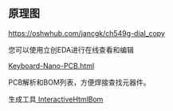 ## 原理图

https://oshwhub.com/jancgk/ch549g-dial_copy

您可以使用立创EDA进行在线查看和编辑



[Keyboard-Nano-PCB.html](./Keyboard-Nano-PCB.html)

PCB解析和BOM列表，方便焊接查找元器件。

生成工具[ InteractiveHtmlBom](https://github.com/openscopeproject/InteractiveHtmlBom)
